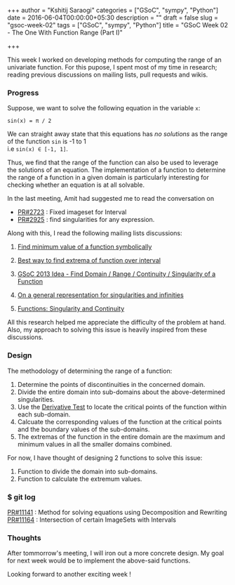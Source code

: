 +++
author = "Kshitij Saraogi"
categories = ["GSoC", "sympy", "Python"]
date = 2016-06-04T00:00:00+05:30
description = ""
draft = false
slug = "gsoc-week-02"
tags = ["GSoC", "sympy", "Python"]
title = "GSoC Week 02 - The One With Function Range (Part I)"

+++



This week I worked on developing methods for computing the range of an univariate function.
For this pupose, I spent most of my time in research; reading previous discussions on mailing lists, pull requests and wikis.

### **Progress**

Suppose, we want to solve the following equation in the variable `x`:

`sin(x) = π / 2`

We can straight away state that this equations has *no solutions* as the range of the function `sin` is -1 to 1   
i.e `sin(x) ∈ [-1, 1]`.
 
Thus, we find that the range of the function can also be used to leverage the solutions of an equation. The implementation of a function to determine the range of a function in a given domain is particularly interesting for checking whether an equation is at all solvable.

In the last meeting, Amit had suggested me to read the conversation on

* [PR#2723](https://github.com/sympy/sympy/pull/2723) : Fixed imageset for Interval
* [PR#2925](https://github.com/sympy/sympy/pull/2925) : find singularities for any expression. 

Along with this, I read the following mailing lists discussions:

1. [Find minimum value of a function symbolically](https://groups.google.com/forum/#!searchin/sympy/minimize/sympy/Na_p5pm1I7M/V6uv4ZAkp2oJ) 

2. [Best way to find extrema of function over interval](https://groups.google.com/forum/#!topic/sympy/8TM8cnuzkG8)

3. [GSoC 2013 Idea - Find Domain / Range / Continuity / Singularity of a Function](https://groups.google.com/forum/#!searchin/sympy/singularity/sympy/ijhl7rkHEbk/lsWTuJ2Nb8wJ)

4. [On a general representation for singularities and infinities](https://groups.google.com/forum/#!searchin/sympy/singularity/sympy/c_fpCu9QiII/n2KaXN-z3rwJ)

5. [Functions: Singularity and Continuity](https://groups.google.com/forum/#!searchin/sympy/singularity/sympy/mJlCxuZ5uZw/peWogHzbKekJ)

All this research helped me appreciate the difficulty of the problem at hand. Also, my approach to solving this issue is heavily inspired from these discussions. 

### **Design**

The methodology of determining the range of a function:

1. Determine the points of discontinuities in the concerned domain.
2. Divide the entire domain into sub-domains about the above-determined singularities.
3. Use the [Derivative Test](https://en.wikipedia.org/wiki/Derivative_test#Second_derivative_test) to locate the critical points of the function within each sub-domain.
4. Calcuate the corresponding values of the function at the critical points and the boundary values of the sub-domains.
5. The extremas of the function in the entire domain are the maximum and minimum values in all the smaller domains combined.

For now, I have thought of designing 2 functions to solve this issue:

1. Function to divide the domain into sub-domains.
2. Function to calculate the extremum values.

### **$ git log**
[PR#11141](https://github.com/sympy/sympy/pull/11141) : Method for solving equations using Decomposition and Rewriting
[PR#11164](https://github.com/sympy/sympy/pull/11164) : Intersection of certain ImageSets with Intervals
 
### **Thoughts**

After tommorrow's meeting, I will iron out a more concrete design.
My goal for next week would be to implement the above-said functions.

Looking forward to another exciting week !
